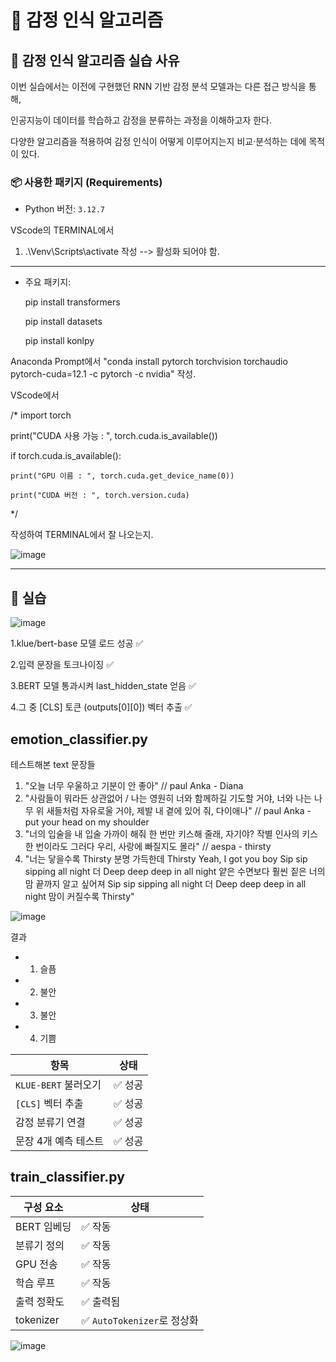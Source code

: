 # 📝 감정 인식 알고리즘

## 📝 감정 인식 알고리즘 실습 사유

이번 실습에서는 이전에 구현했던 RNN 기반 감정 분석 모델과는 다른 접근 방식을 통해, 

인공지능이 데이터를 학습하고 감정을 분류하는 과정을 이해하고자 한다. 

다양한 알고리즘을 적용하여 감정 인식이 어떻게 이루어지는지 비교·분석하는 데에 목적이 있다.


### 📦 사용한 패키지 (Requirements)
- Python 버전: `3.12.7`

VScode의 TERMINAL에서 

1. .\Venv\Scripts\activate 작성  --> 활성화 되어야 함.

---
- 주요 패키지:
  
    pip install transformers
  
    pip install datasets
  
    pip install konlpy




Anaconda Prompt에서 
"conda install pytorch torchvision torchaudio pytorch-cuda=12.1 -c pytorch -c nvidia"
작성.

VScode에서 

/*
import torch

print("CUDA 사용 가능 : ", torch.cuda.is_available())

if torch.cuda.is_available():

    print("GPU 이름 : ", torch.cuda.get_device_name(0))
    
    print("CUDA 버전 : ", torch.version.cuda)
    
*/

작성하여 TERMINAL에서 잘 나오는지.

![image](https://github.com/user-attachments/assets/4cc3b0b8-5089-42af-9ee6-c09845156879)


------

## 📝 실습

![image](https://github.com/user-attachments/assets/e4128434-0dc3-4579-9a4b-b629c9a20562)


  1.klue/bert-base 모델 로드 성공 ✅

  2.입력 문장을 토크나이징 ✅

  3.BERT 모델 통과시켜 last_hidden_state 얻음 ✅

  4.그 중 [CLS] 토큰 (outputs[0][0]) 벡터 추출 ✅




## emotion_classifier.py

테스트해본 text 문장들

1. "오늘 너무 우울하고 기분이 안 좋아"
   // paul Anka - Diana
2. "사람들이 뭐라든 상관없어 / 나는 영원히 너와 함께하길 기도할 거야, 너와 나는 나무 위 새들처럼 자유로울 거야, 제발 내 곁에 있어 줘, 다이애나"
   // paul Anka - put your head on my shoulder
3. "너의 입술을 내 입술 가까이 해줘 한 번만 키스해 줄래, 자기야? 작별 인사의 키스 한 번이라도 그러다 우리, 사랑에 빠질지도 몰라"
   // aespa - thirsty
5. "너는 닿을수록 Thirsty 분명 가득한데 Thirsty Yeah, I got you boy Sip sip sipping all night 더 Deep deep deep in all night 얕은 수면보다 훨씬
    짙은 너의 맘 끝까지 알고 싶어져 Sip sip sipping all night 더 Deep deep deep in all night 맘이 커질수록 Thirsty"

![image](https://github.com/user-attachments/assets/1e61dcce-9fee-4071-9c43-2a312550a083)

결과
- 1. 슬픔
- 2. 불안
- 3. 불안
- 4. 기쁨

 | 항목               | 상태   |
| ---------------- | ---- |
| `KLUE-BERT` 불러오기 | ✅ 성공 |
| `[CLS]` 벡터 추출    | ✅ 성공 |
| 감정 분류기 연결        | ✅ 성공 |
| 문장 4개 예측 테스트     | ✅ 성공 |


## train_classifier.py


| 구성 요소     | 상태                     |
| --------- | ---------------------- |
| BERT 임베딩  | ✅ 작동                   |
| 분류기 정의    | ✅ 작동                   |
| GPU 전송    | ✅ 작동                   |
| 학습 루프     | ✅ 작동                   |
| 출력 정확도    | ✅ 출력됨                  |
| tokenizer | ✅ `AutoTokenizer`로 정상화 |

![image](https://github.com/user-attachments/assets/029098e4-75e6-4ad5-91fa-7fe8f39d7705)


     

